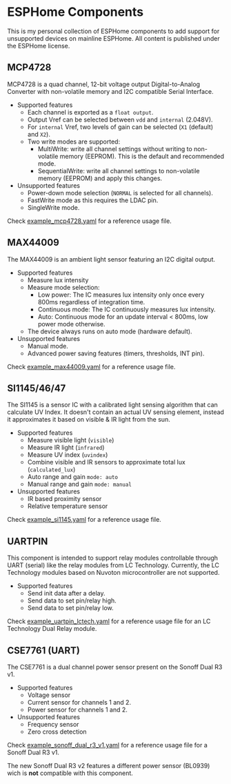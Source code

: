 # ESPHome Components 
This is my personal collection of ESPHome components to add support for unsupported devices on mainline ESPHome.
All content is published under the ESPHome license.

## MCP4728
MCP4728 is a quad channel, 12-bit voltage output Digital-to-Analog Converter with non-volatile memory and I2C compatible Serial Interface.
 * Supported features
   * Each channel is exported as a `float output`.
   * Output Vref can be selected between `vdd` and `internal` (2.048V).
   * For `internal` Vref, two levels of gain can be selected (`X1` (default) and `X2`).
   * Two write modes are supported:
     * MultiWrite: write all channel settings without writing to non-volatile memory (EEPROM). This is the default and recommended mode.
     * SequentialWrite: write all channel settings to non-volatile memory (EEPROM) and apply this changes.
 * Unsupported features
   * Power-down mode selection (`NORMAL` is selected for all channels).
   * FastWrite mode as this requires the LDAC pin.
   * SingleWrite mode.

Check [example_mcp4728.yaml](./example_mcp4728.yaml) for a reference usage file.

## MAX44009
The MAX44009 is an ambient light sensor featuring an I2C digital output.
 * Supported features
   * Measure lux intensity
   * Measure mode selection:
     * Low power: The IC measures lux intensity only once every 800ms regardless of integration time.
     * Continuous mode: The IC continuously measures lux intensity.
     * Auto: Continuous mode for an update interval < 800ms, low power mode otherwise.
   * The device always runs on auto mode (hardware default).
 * Unsupported features
   * Manual mode.
   * Advanced power saving features (timers, thresholds, INT pin).

Check [example_max44009.yaml](./example_max44009.yaml) for a reference usage file.

## SI1145/46/47
The SI1145 is a sensor IC with a calibrated light sensing algorithm that can calculate UV Index. It doesn't contain an actual UV sensing element, instead it approximates it based on visible & IR light from the sun.
 * Supported features
   * Measure visible light (`visible`)
   * Measure IR light (`infrared`)
   * Measure UV index (`uvindex`)
   * Combine visible and IR sensors to approximate total lux (`calculated_lux`)
   * Auto range and gain `mode: auto`
   * Manual range and gain `mode: manual`
 * Unsupported features
   * IR based proximity sensor
   * Relative temperature sensor

Check [example_si1145.yaml](./example_si1145.yaml) for a reference usage file.

## UARTPIN
This component is intended to support relay modules controllable through UART (serial) like the relay modules from LC Technology. Currently, the LC Technology modules based on Nuvoton microcontroller are not supported.
 * Supported features
   * Send init data after a delay.
   * Send data to set pin/relay high.
   * Send data to set pin/relay low.

Check [example_uartpin_lctech.yaml](./example_uartpin_lctech.yaml) for a reference usage file for an LC Technology Dual Relay module.

## CSE7761 (UART)
The CSE7761 is a dual channel power sensor present on the Sonoff Dual R3 v1. 
 * Supported features
   * Voltage sensor
   * Current sensor for channels 1 and 2.
   * Power sensor for channels 1 and 2.
 * Unsupported features
   * Frequency sensor
   * Zero cross detection

Check [example_sonoff_dual_r3_v1.yaml](./example_sonoff_dual_r3_v1.yaml) for a reference usage file for a Sonoff Dual R3 v1.

The new Sonoff Dual R3 v2 features a different power sensor (BL0939) wich is **not** compatible with this component.